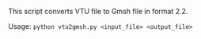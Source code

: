 This script converts VTU file to Gmsh file in format 2.2.

Usage: `python vtu2gmsh.py <input_file> <output_file>`
